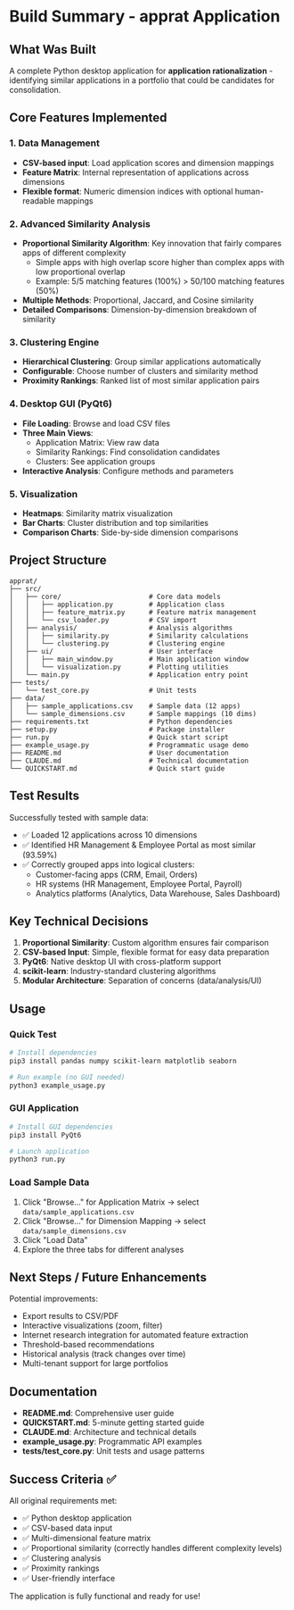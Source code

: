 # Build Summary - apprat Application

## What Was Built

A complete Python desktop application for **application rationalization** - identifying similar applications in a portfolio that could be candidates for consolidation.

## Core Features Implemented

### 1. Data Management
- **CSV-based input**: Load application scores and dimension mappings
- **Feature Matrix**: Internal representation of applications across dimensions
- **Flexible format**: Numeric dimension indices with optional human-readable mappings

### 2. Advanced Similarity Analysis
- **Proportional Similarity Algorithm**: Key innovation that fairly compares apps of different complexity
  - Simple apps with high overlap score higher than complex apps with low proportional overlap
  - Example: 5/5 matching features (100%) > 50/100 matching features (50%)
- **Multiple Methods**: Proportional, Jaccard, and Cosine similarity
- **Detailed Comparisons**: Dimension-by-dimension breakdown of similarity

### 3. Clustering Engine
- **Hierarchical Clustering**: Group similar applications automatically
- **Configurable**: Choose number of clusters and similarity method
- **Proximity Rankings**: Ranked list of most similar application pairs

### 4. Desktop GUI (PyQt6)
- **File Loading**: Browse and load CSV files
- **Three Main Views**:
  - Application Matrix: View raw data
  - Similarity Rankings: Find consolidation candidates
  - Clusters: See application groups
- **Interactive Analysis**: Configure methods and parameters

### 5. Visualization
- **Heatmaps**: Similarity matrix visualization
- **Bar Charts**: Cluster distribution and top similarities
- **Comparison Charts**: Side-by-side dimension comparisons

## Project Structure

```
apprat/
├── src/
│   ├── core/                      # Core data models
│   │   ├── application.py         # Application class
│   │   ├── feature_matrix.py      # Feature matrix management
│   │   └── csv_loader.py          # CSV import
│   ├── analysis/                  # Analysis algorithms
│   │   ├── similarity.py          # Similarity calculations
│   │   └── clustering.py          # Clustering engine
│   ├── ui/                        # User interface
│   │   ├── main_window.py         # Main application window
│   │   └── visualization.py       # Plotting utilities
│   └── main.py                    # Application entry point
├── tests/
│   └── test_core.py               # Unit tests
├── data/
│   ├── sample_applications.csv    # Sample data (12 apps)
│   └── sample_dimensions.csv      # Sample mappings (10 dims)
├── requirements.txt               # Python dependencies
├── setup.py                       # Package installer
├── run.py                         # Quick start script
├── example_usage.py               # Programmatic usage demo
├── README.md                      # User documentation
├── CLAUDE.md                      # Technical documentation
└── QUICKSTART.md                  # Quick start guide
```

## Test Results

Successfully tested with sample data:
- ✅ Loaded 12 applications across 10 dimensions
- ✅ Identified HR Management & Employee Portal as most similar (93.59%)
- ✅ Correctly grouped apps into logical clusters:
  - Customer-facing apps (CRM, Email, Orders)
  - HR systems (HR Management, Employee Portal, Payroll)
  - Analytics platforms (Analytics, Data Warehouse, Sales Dashboard)

## Key Technical Decisions

1. **Proportional Similarity**: Custom algorithm ensures fair comparison
2. **CSV-based Input**: Simple, flexible format for easy data preparation
3. **PyQt6**: Native desktop UI with cross-platform support
4. **scikit-learn**: Industry-standard clustering algorithms
5. **Modular Architecture**: Separation of concerns (data/analysis/UI)

## Usage

### Quick Test
```bash
# Install dependencies
pip3 install pandas numpy scikit-learn matplotlib seaborn

# Run example (no GUI needed)
python3 example_usage.py
```

### GUI Application
```bash
# Install GUI dependencies
pip3 install PyQt6

# Launch application
python3 run.py
```

### Load Sample Data
1. Click "Browse..." for Application Matrix → select `data/sample_applications.csv`
2. Click "Browse..." for Dimension Mapping → select `data/sample_dimensions.csv`
3. Click "Load Data"
4. Explore the three tabs for different analyses

## Next Steps / Future Enhancements

Potential improvements:
- Export results to CSV/PDF
- Interactive visualizations (zoom, filter)
- Internet research integration for automated feature extraction
- Threshold-based recommendations
- Historical analysis (track changes over time)
- Multi-tenant support for large portfolios

## Documentation

- **README.md**: Comprehensive user guide
- **QUICKSTART.md**: 5-minute getting started guide
- **CLAUDE.md**: Architecture and technical details
- **example_usage.py**: Programmatic API examples
- **tests/test_core.py**: Unit tests and usage patterns

## Success Criteria ✅

All original requirements met:
- ✅ Python desktop application
- ✅ CSV-based data input
- ✅ Multi-dimensional feature matrix
- ✅ Proportional similarity (correctly handles different complexity levels)
- ✅ Clustering analysis
- ✅ Proximity rankings
- ✅ User-friendly interface

The application is fully functional and ready for use!
